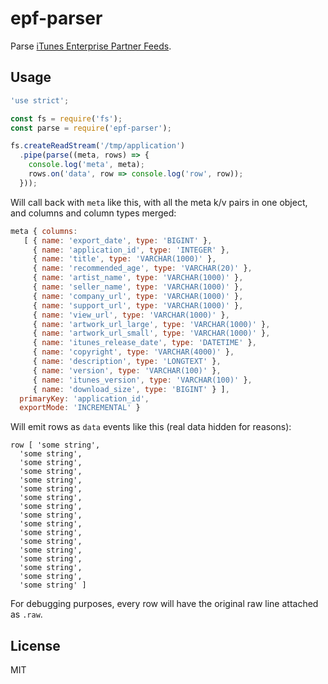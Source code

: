 
# epf-parser

Parse [iTunes Enterprise Partner Feeds](https://affiliate.itunes.apple.com/resources/documentation/itunes-enterprise-partner-feed/).

## Usage

```js
'use strict';

const fs = require('fs');
const parse = require('epf-parser');

fs.createReadStream('/tmp/application')
  .pipe(parse((meta, rows) => {
    console.log('meta', meta);
    rows.on('data', row => console.log('row', row));
  }));
```

Will call back with `meta` like this, with all the meta k/v pairs in one object, and columns and column types merged:

```js
meta { columns:
   [ { name: 'export_date', type: 'BIGINT' },
     { name: 'application_id', type: 'INTEGER' },
     { name: 'title', type: 'VARCHAR(1000)' },
     { name: 'recommended_age', type: 'VARCHAR(20)' },
     { name: 'artist_name', type: 'VARCHAR(1000)' },
     { name: 'seller_name', type: 'VARCHAR(1000)' },
     { name: 'company_url', type: 'VARCHAR(1000)' },
     { name: 'support_url', type: 'VARCHAR(1000)' },
     { name: 'view_url', type: 'VARCHAR(1000)' },
     { name: 'artwork_url_large', type: 'VARCHAR(1000)' },
     { name: 'artwork_url_small', type: 'VARCHAR(1000)' },
     { name: 'itunes_release_date', type: 'DATETIME' },
     { name: 'copyright', type: 'VARCHAR(4000)' },
     { name: 'description', type: 'LONGTEXT' },
     { name: 'version', type: 'VARCHAR(100)' },
     { name: 'itunes_version', type: 'VARCHAR(100)' },
     { name: 'download_size', type: 'BIGINT' } ],
  primaryKey: 'application_id',
  exportMode: 'INCREMENTAL' }
```

Will emit rows as `data` events like this (real data hidden for reasons):

```
row [ 'some string',
  'some string',
  'some string',
  'some string',
  'some string',
  'some string',
  'some string',
  'some string',
  'some string',
  'some string',
  'some string',
  'some string',
  'some string',
  'some string',
  'some string',
  'some string',
  'some string' ]
```

For debugging purposes, every row will have the original raw line attached as `.raw`.

## License

  MIT
